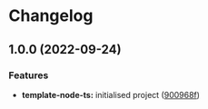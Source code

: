 # Changelog

## 1.0.0 (2022-09-24)


### Features

* **template-node-ts:** initialised project ([900968f](https://github.com/UNRULYEON/template-node-ts/commit/900968f3925c343867bb558f4d6446ae4b773066))

